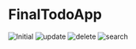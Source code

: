# FinalTodoApp
![Initial](https://user-images.githubusercontent.com/92968057/168479372-4150a1a9-13c3-4cde-8c8e-16add298a118.gif)
![update](https://user-images.githubusercontent.com/92968057/168479896-50e28ead-f82d-4f63-9551-2c362745a15c.gif)
![delete](https://user-images.githubusercontent.com/92968057/168479922-00847d77-64ce-4dd2-a783-0c894cbc29b8.gif)
![search](https://user-images.githubusercontent.com/92968057/168479936-72947243-21a9-4410-85f0-3cd288b2ba68.gif)
